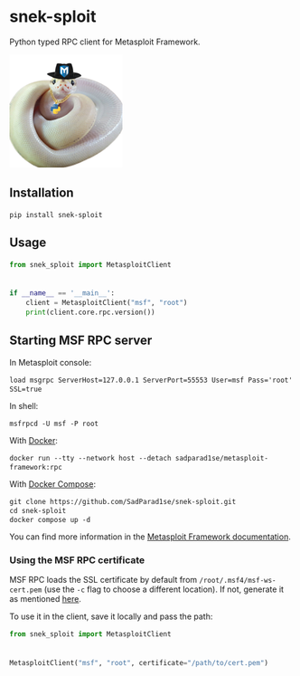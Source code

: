 # snek-sploit
Python typed RPC client for Metasploit Framework.

![](logo.png)

## Installation

```shell
pip install snek-sploit
```

## Usage

```python
from snek_sploit import MetasploitClient


if __name__ == '__main__':
    client = MetasploitClient("msf", "root")
    print(client.core.rpc.version())

```

## Starting MSF RPC server
In Metasploit console:
```shell
load msgrpc ServerHost=127.0.0.1 ServerPort=55553 User=msf Pass='root' SSL=true
```

In shell:
```shell
msfrpcd -U msf -P root
```

With [Docker](https://docs.docker.com/engine/install/):
```shell
docker run --tty --network host --detach sadparad1se/metasploit-framework:rpc
```

With [Docker Compose](https://docs.docker.com/compose/install/):
```shell
git clone https://github.com/SadParad1se/snek-sploit.git
cd snek-sploit
docker compose up -d
```

You can find more information in the [Metasploit Framework documentation](https://docs.rapid7.com/metasploit/rpc-api/).

### Using the MSF RPC certificate
MSF RPC loads the SSL certificate by default from `/root/.msf4/msf-ws-cert.pem` (use the `-c` flag to choose a different location). If not, generate it as mentioned [here](https://github.com/rapid7/metasploit-framework/issues/15569#issuecomment-901158008).

To use it in the client, save it locally and pass the path:
```python
from snek_sploit import MetasploitClient


MetasploitClient("msf", "root", certificate="/path/to/cert.pem")

```
